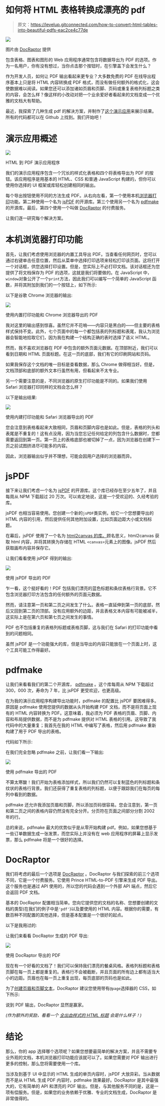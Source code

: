# 如何将 HTML 表格转换成漂亮的 pdf

> 原文：<https://levelup.gitconnected.com/how-to-convert-html-tables-into-beautiful-pdfs-eac2ce4c77de>

![](img/20e4c9e4d268dc7b1b85e9da5bb80bd1.png)

图片由 [DocRaptor](https://docraptor.com/) 提供

包含表格、图表和图形的 Web 应用程序通常包含将数据导出为 PDF 的选项。作为一名用户，你有没有想过，当你点击那个按钮时，在引擎盖下会发生什么？

作为开发人员，如何让 PDF 输出看起来更专业？大多数免费的 PDF 在线导出程序基本上只是将 HTML 内容转换成 PDF 格式，而没有做任何额外的格式化，这会使数据难以阅读。如果您还可以添加诸如页眉和页脚、页码或重复表格列标题之类的内容，会怎么样？像这样的小改动对把一个业余爱好者看起来的文档变成一个优雅的文档大有帮助。

最近，我探索了几种生成 pdf 的解决方案，并制作了[这个演示应用](http://tylerhawkins.info/html-to-pdf-demo/)来展示结果。所有的代码都可以在 Github 上找到。我们开始吧！

# 演示应用概述

![](img/958c1c6b1947c37935b0e0c70a59826e.png)

HTML 到 PDF 演示应用程序

我们的演示应用程序包含一个冗长的样式化表格和四个将表格导出为 PDF 的按钮。该应用程序是用基本的 HTML、CSS 和普通 JavaScript 构建的，但你可以使用你选择的 UI 框架或库轻松创建相同的输出。

每个导出按钮使用不同的方法生成 PDF。从右向左看，第一个使用本机[浏览器打印](https://developer.mozilla.org/en-US/docs/Web/API/Window/print)功能。第二种使用一个名为 [jsPDF](https://github.com/MrRio/jsPDF) 的开源库。第三个使用另一个名为 [pdfmake](http://pdfmake.org/) 的开源库。最后，第四个使用一个叫做 [DocRaptor](https://docraptor.com/) 的付费服务。

让我们逐一研究每个解决方案。

# 本机浏览器打印功能

首先，让我们考虑使用浏览器的内置工具导出 PDF。当查看任何网页时，您可以通过右键单击任意位置，然后从菜单中选择打印选项来轻松打印该页面。这将打开一个对话框，供您选择打印设置。但是，您实际上不必打印文档。该对话框还为您提供了将文档保存为 PDF 的选项，这就是我们将要做的。在 JavaScript 中，`window`对象公开了一个`print`方法，因此我们可以编写一个简单的 JavaScript 函数，并将其附加到我们的一个按钮上，如下所示:

以下是谷歌 Chrome 浏览器的输出:

![](img/368e7db801a5c6f118b669ae883cfe1d.png)

使用内置打印功能和 Chrome 浏览器导出的 PDF

我对这里的输出感到惊喜。虽然它并不花哨——内容只是黑白的——但主要的表格样式保持不变。此外，七个页面中的每一个都包括表的列标题和表尾，我认为浏览器会智能地拾取它们，因为我在构建一个结构正确的表时选择了语义 HTML。

然而，我不喜欢浏览器在 PDF 中包含的额外页面元数据。在顶部附近，我们可以看到日期和 HTML 页面标题。在这一页的底部，我们有它的印刷网站和页码。

如果我保存这个文档的唯一目标是查看数据，那么 Chrome 做得相当好。但是，文档顶部和底部的额外文本行虽然有用，但看起来不太专业。

另一个需要注意的是，不同浏览器的原生打印功能是不同的。如果我们使用 Safari 浏览器打印同样的文档会怎么样？

以下是输出结果:

![](img/f87814d7fc84b9ee96d4c0522c2725f4.png)

使用内建打印功能和 Safari 浏览器导出的 PDF

您会注意到表格看起来大致相同，页眉和页脚内容也是如此。但是，表格的列头和表尾是不重复的！这有点没用，因为当您忘记任何给定的列包含什么数据时，您都需要返回到第一页。第一页上的表格底部也被切掉了一点，因为浏览器在创建下一页之前试图挤进尽可能多的内容。

因此，浏览器输出似乎并不理想，可能会因用户选择的浏览器而异。

# jsPDF

接下来让我们考虑一个名为 [jsPDF](https://github.com/MrRio/jsPDF) 的开源库。这个库已经存在至少五年了，并且每周从 NPM 下载超过 20 万次。可以肯定地说，这是一个受欢迎的、久经考验的库。

jsPDF 也相当容易使用。您创建一个新的`jsPDF`类实例，给它一个您想要导出的 HTML 内容的引用，然后提供任何其他附加设置，比如页面边距大小或文档标题。

在幕后，jsPDF 使用了一个名为 [html2canvas 的库。](https://html2canvas.hertzen.com/)顾名思义，html2canvas 获取 html 内容，并将其转换为存储在 HTML `<canvas>`元素上的图像。jsPDF 然后获取画布内容并保存它。

让我们看看使用 jsPDF 得到的输出:

![](img/e99109b36d478ccd70e09ce71600c860.png)

使用 jsPDF 导出的 PDF

乍一看，这个挺好看的！PDF 包括我们漂亮的蓝色标题和条纹表格行背景。它不包含浏览器打印方法包含的任何额外的页面元数据。

然而，请注意第一页和第二页之间发生了什么。表格一直延伸到第一页的底部，然后又回到第二页的顶部。没有应用额外的边距，并且表格文本内容有可能被减半，这实际上是在第六页和第七页之间发生的事情。

PDF 也不包括重复的表格列标题或表格页脚，这与我们在 Safari 的打印功能中看到的问题相同。

虽然 jsPDF 是一个功能强大的库，但是当导出的内容只能放在一个页面上时，这个工具可能工作得最好。

# pdfmake

让我们来看看我们的第二个开源库， [pdfmake](http://pdfmake.org/) 。这个库每周从 NPM 下载超过 300，000 次，寿命为 7 年，比 jsPDF 更受欢迎，也更高级。

在为我的演示应用程序构建导出功能时，pdfmake 的配置比 jsPDF 要困难得多。原因是 pdfmake 使用您提供的数据从头开始构建 PDF 文档，而不是将页面上现有的 HTML 内容转换为 PDF。这意味着，我必须为 PDF 表格的页眉、页脚、内容和布局提供数据，而不是为 pdfmake 提供对 HTML 表格的引用。这导致了我代码中的大量重复；我首先在我的 HTML 中编写了表格，然后用 pdfmake 重新构建了用于 PDF 导出的表格。

代码如下所示:

在我们完全忽略 pdfmake 之前，让我们看一下输出:

![](img/c44a4ea884ed0e962b99c2353898dd7f.png)

使用 pdfmake 导出的 PDF

不算太寒酸！我们开始为表格添加样式，所以我们仍然可以复制蓝色的列标题和条纹状的表格行背景。我们还获得了重复表格的列标题，以便于跟踪我们在每页的每列中看到的数据。

pdfmake 还允许我添加页眉和页脚，所以添加页码很容易。您会注意到，第一页和第二页之间的表格内容仍然没有完全分开。分页符在页面之间部分分割 2002 年的行。

总的来说，pdfmake 最大的优势似乎是从零开始构建 pdf。例如，如果您想基于一些订单数据生成一张发票，而您实际上并没有在 web 应用程序的屏幕上显示发票，那么 pdfmake 将是一个很好的选择。

# DocRaptor

我们将考虑的最后一个选项是 [DocRaptor](https://docraptor.com/) 。DocRaptor 与我们探索的前三个选项不同，它是一个付费服务。它使用 Prince HTML-to-PDF 引擎来生成 PDF 导出。这个服务也是通过 API 使用的，所以您的代码会遇到一个外部 API 端点，然后它会返回 PDF 文档。

基本的 DocRaptor 配置相当简单。您向它提供您的文档的名称、您想要创建的文档的类型(在我们的例子中是`'pdf'`)以及要使用的 HTML 内容。根据你的需要，有数百种不同配置的其他选择，但是基本配置是一个很好的起点。

以下是我用过的:

让我们来看看 DocRaptor 生成的 PDF 导出:

![](img/3019cfeb195f9f6da7cc2d65fc202294.png)

使用 DocRaptor 导出的 PDF

现在有一个好看的文档了！我们可以保持我们漂亮的餐桌风格。表格列标题和表格页脚在每一页上都是重复的。表格行不会被截断，并且页面的所有边上都有适当大小的边距。页眉也在每一页上重复出现，每页底部的页码也是如此。

为了[创建页眉和页脚文本](https://help.docraptor.com/en/articles/1067094-headers-footers-for-pdfs)，DocRaptor 建议您使用带有`@page`选择器的 CSS，如下所示:

说到 PDF 输出，DocRaptor 显然是赢家。

*(作为额外的奖励，看看一个* [*全出血样式的 HTML 标题*](http://tylerhawkins.info/html-to-pdf-demo/styled-header.html) *会是什么样子！)*

# 结论

那么，你的 app 选择哪个选项呢？如果您想要最简单的解决方案，并且不需要专业外观的文档，本机浏览器打印功能应该就可以了。如果您需要对 PDF 输出进行更多的控制，那么您将需要使用一个库。

当涉及到基于 UI 中显示的 HTML 生成的单页内容时，jsPDF 大放异彩。当从数据而不是从 HTML 生成 PDF 内容时，pdfmake 效果最好。DocRaptor 是其中最强大的，它有简单的 API 和漂亮的 PDF 输出。但是，与其他服务不同的是，这是一项有偿服务。但是，如果您的业务依赖于优雅、专业的文档生成，DocRaptor 是非常值得的。
